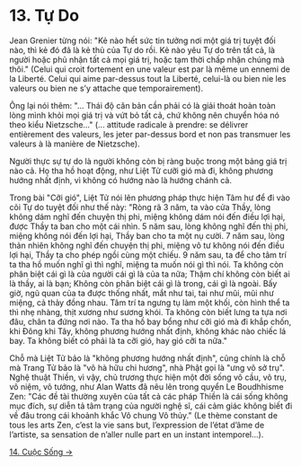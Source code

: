 # 13. Tự Do

Jean Grenier từng nói: "Kẻ nào hết sức tin tưởng nơi một giá trị tuyệt đối nào,
thì kẻ đó đã là kẻ thủ của Tự do rồi. Kẻ nào yêu Tự do trên tất cả, là người
hoặc phủ nhận tất cả mọi giá trị, hoặc tạm thời chấp nhận chúng mà thôi." (Celui
qui croit fortement en une valeur est par là même un ennemi de la Liberté. Celui
qui aime par-dessus tout la Liberté, celui-là ou bien nie les valeurs ou bien ne
s’y attache que temporairement).

Ông lại nói thêm: "... Thái độ căn bản cần phải có là giải thoát hoàn toàn lòng
mình khỏi mọi giá trị và vứt bỏ tất cả, chứ không nên chuyển hóa nó theo kiểu
Nietzsche..." (... attitude radicale à prendre: se délivrer entièrement des
valeurs, les jeter par-dessus bord et non pas transmuer les valeurs à là manière
de Nietzsche).

Người thực sự tự do là người không còn bị ràng buộc trong một bảng giá trị nào
cả. Họ tha hồ hoạt động, như Liệt Tử cưỡi gió mà đi, không phương hướng nhất
định, vì không có hướng nào là hướng chánh cả.

Trong bài "Cỡi gió", Liệt Tử nói lên phương pháp thực hiện Tâm hư để đi vào cõi
Tự do tuyệt đối như thế này: "Ròng rã 3 năm, ta vào cửa Thầy, lòng không dám 
nghĩ đến chuyện thị phi, miệng không dám nói đến điều lợi hại, được Thầy ta ban 
cho một cái nhìn. 5 năm sau, lòng không nghĩ đến thị phi, miệng không nói đến 
lợi hại, Thầy ban cho ta một nụ cười. 7 năm sau, lòng thản nhiên không nghĩ đến 
chuyện thị phi, miệng vô tư không nói đến điều lợi hại, Thầy ta cho phép ngồi 
cùng một chiếu. 9 năm sau, ta để cho tâm trí ta tha hồ muốn nghĩ gì thì nghĩ, 
miệng ta muốn nói gì thì nói. Ta không còn phân biệt cái gì là của người cái gì 
là của ta nữa; Thậm chí không còn biết ai là thầy, ai là bạn; Không còn phân 
biệt cái gì là trong, cái gì là ngoài. Bấy giờ, ngũ quan của ta được thống nhất, 
mắt như tai, tai như mũi, mũi như miệng, cả thảy đồng nhau. Tâm trí ta ngưng tụ 
làm một khối, còn hình thể ta thì nhẹ nhàng, thịt xương như sương khói. Ta không 
còn biết lưng ta tựa nơi đâu, chân ta đứng nơi nào. Ta tha hồ bay bổng như cỡi 
gió mà đi khắp chốn, khi Đông khi Tây, không phương hướng nhất định, không khác 
nào chiếc lá bay. Ta không biết có phải là ta cỡi gió, hay gió cỡi ta nữa."

Chỗ mà Liệt Tử bảo là "không phương hướng nhất định", cũng chính là chỗ mà Trang
Tử bảo là "vô hà hữu chi hương", nhà Phật gọi là "ưng vô sở trụ". Nghệ thuật
Thiền, vì vậy, chủ trương thực hiện một đời sống vô cầu, vô trụ, vô niệm, vô
tướng, như Alan Watts đã nêu lên trong quyển Le Boudhhisme Zen: "Các đề tài
thường xuyên của tất cả các pháp Thiền là cái sống không mục đích, sự diễn tả
tâm trạng của người nghệ sĩ, cái cảm giác không biết đi về đâu trong cái khoảnh
khắc Vô chung Vô thủy." (Le thème constant de tous les arts Zen, c’est la vie
sans but, l’expression de l’état d’âme de l’artiste, sa sensation de n’aller
nulle part en un instant intemporel...).

[14. Cuộc Sống &rarr;](https://github.com/thaicuc/tinh-hoa-dao-hoc/blob/master/14-cuoc-song.md)
